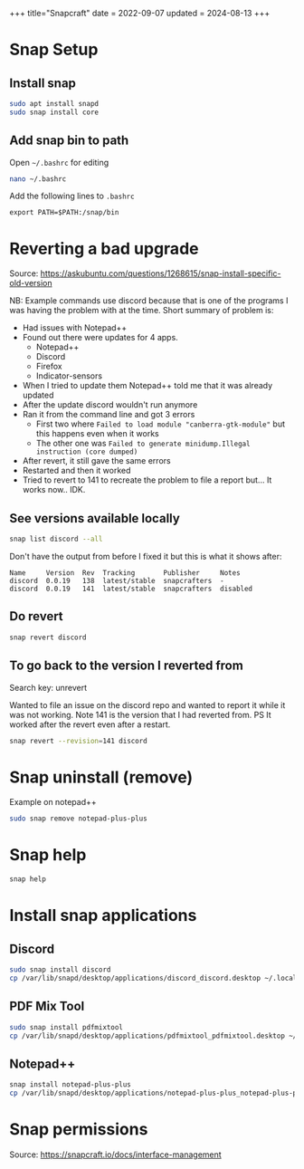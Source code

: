 +++
title="Snapcraft"
date = 2022-09-07
updated = 2024-08-13
+++

# Snap Setup

## Install snap

```sh
sudo apt install snapd
sudo snap install core
```

## Add snap bin to path

Open `~/.bashrc` for editing

```sh
nano ~/.bashrc
```

Add the following lines to `.bashrc`

```
export PATH=$PATH:/snap/bin
```

# Reverting a bad upgrade

Source: <https://askubuntu.com/questions/1268615/snap-install-specific-old-version>

NB: Example commands use discord because that is one of the programs I was having the problem with at the time.
Short summary of problem is:

- Had issues with Notepad++
- Found out there were updates for 4 apps.
  - Notepad++
  - Discord
  - Firefox
  - Indicator-sensors
- When I tried to update them Notepad++ told me that it was already updated
- After the update discord wouldn't run anymore
- Ran it from the command line and got 3 errors
  - First two where `Failed to load module "canberra-gtk-module"` but this happens even when it works
  - The other one was `Failed to generate minidump.Illegal instruction (core dumped)`
- After revert, it still gave the same errors
- Restarted and then it worked
- Tried to revert to 141 to recreate the problem to file a report but... It works now.. IDK.

## See versions available locally

```sh
snap list discord --all
```

Don't have the output from before I fixed it but this is what it shows after:

```
Name     Version  Rev  Tracking       Publisher     Notes
discord  0.0.19   138  latest/stable  snapcrafters  -
discord  0.0.19   141  latest/stable  snapcrafters  disabled
```

## Do revert

```sh
snap revert discord
```

## To go back to the version I reverted from

Search key: unrevert

Wanted to file an issue on the discord repo and wanted to report it while it was not working.
Note 141 is the version that I had reverted from. PS It worked after the revert even after a restart.

```sh
snap revert --revision=141 discord
```

# Snap uninstall (remove)

Example on notepad++

```sh
sudo snap remove notepad-plus-plus
```

# Snap help

```sh
snap help
```

# Install snap applications

## Discord

```sh
sudo snap install discord
cp /var/lib/snapd/desktop/applications/discord_discord.desktop ~/.local/share/applications/
```

## PDF Mix Tool

```sh
sudo snap install pdfmixtool
cp /var/lib/snapd/desktop/applications/pdfmixtool_pdfmixtool.desktop ~/.local/share/applications/
```

## Notepad++

```sh
snap install notepad-plus-plus
cp /var/lib/snapd/desktop/applications/notepad-plus-plus_notepad-plus-plus.desktop  ~/.local/share/applications/
```

# Snap permissions

Source: <https://snapcraft.io/docs/interface-management>
